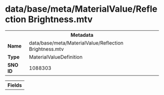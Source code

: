 <h1>data/base/meta/MaterialValue/Reflection Brightness.mtv</h1><table><tr><th colspan="100%">Metadata</th></tr><tr><td><b>Name</b></td><td>data/base/meta/MaterialValue/Reflection Brightness.mtv</td></tr><tr><td><b>Type</b></td><td>MaterialValueDefinition</td></tr><tr><td><b>SNO ID</b></td><td>1088303</td></tr></table>

<table><tr><th colspan="100%">Fields</th></tr></table>

